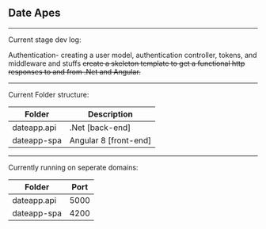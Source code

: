 ## Date Apes ##
------
Current stage dev log:

Authentication- creating a user model, authentication controller, tokens, and middleware and stuffs
~~create a skeleton template to get a functional http responses to and from .Net and Angular.~~

-----

Current Folder structure:

| Folder | Description |
| ------ | ------ |
| dateapp.api  | .Net [back-end]|
| dateapp-spa |  Angular 8 [front-end] |

----
Currently running on seperate domains:


| Folder | Port |
| ------ | ------ |
| dateapp.api  | 5000 |
| dateapp-spa |  4200 |
